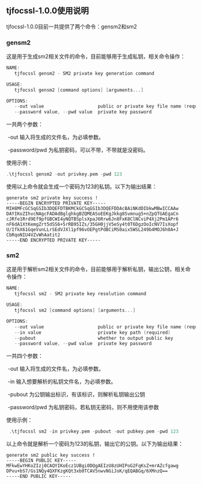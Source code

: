 ## tjfocssl-1.0.0使用说明

tjfocssl-1.0.0目前一共提供了两个命令：gensm2和sm2

### gensm2

这是用于生成sm2相关文件的命令，目前能够用于生成私钥，相关命令操作：

```go
NAME:
   tjfocssl gensm2 - SM2 private key generation command

USAGE:
   tjfocssl gensm2 [command options] [arguments...]

OPTIONS:
   --out value                    public or private key file name (required)
   --password value, --pwd value  private key password
```

一共两个参数：

​				-out 输入将生成的文件名，为必填参数。

​				-password/pwd 为私钥密码，可以不带，不带就是没密码。

使用示例：

```go
.\tjfocssl gensm2 -out privkey.pem -pwd 123
```

使用以上命令就会生成一个密码为123的私钥。以下为输出结果：

```
generate sm2 private key success !
-----BEGIN ENCRYPTED PRIVATE KEY-----
MIH8MFcGCSqGSIb3DQEFDTBKMCkGCSqGSIb3DQEFDDAcBAiNKdDIbkwMBwICCAAw
DAYIKoZIhvcNAgcFADAdBglghkgBZQMEASoEEKgJkkg8Svmnug5+nZpQTGAEgaCn
cJRfe1Rrd9Ef9pfGBCWI4yNQTBSplsXpaJ6Rrw6Jn8FxK8ClNCviP4Xj2Pm1APr6
nF6dA1XtKemgZrt5dSS6+5rRB95IZs/35GH0jjV5eSy4t0T6DgzOoIcNV7IsXopf
U/IfkX61GqeVunLLrSEdVJXl1pf96vOEPgtPdBCiMS0aix5WSL249b4MOJ6h0A+J
CbRqoNIU4VZvWhAatit2
-----END ENCRYPTED PRIVATE KEY-----
```

### sm2

这是用于解析sm2相关文件的命令，目前能够用于解析私钥，输出公钥，相关命令操作：

```go
NAME:
   tjfocssl sm2 - SM2 private key resolution command

USAGE:
   tjfocssl sm2 [command options] [arguments...]

OPTIONS:
   --out value                    public or private key file name (required)
   --in value                     private key path (required)
   --pubout                       whether to output public key
   --password value, --pwd value  private key password
```

一共四个参数：

​				-out 输入将生成的文件名，为必填参数。

​				-in 输入想要解析的私钥文件名，为必填参数。

​				-pubout 为公钥输出标识，有该标识，则解析私钥输出公钥

​				-password/pwd 为私钥密码，若私钥无密码，则不用使用该参数

使用示例：

```go
 .\tjfocssl sm2 -in privkey.pem -pubout -out pubkey.pem -pwd 123
```

以上命令就是解析一个密码为123的私钥，输出它的公钥。以下为输出结果：

```
generate sm2 public key success !
-----BEGIN PUBLIC KEY-----
MFkwEwYHKoZIzj0CAQYIKoEcz1UBgi0DQgAEIzU8zUHIPoG2FqKsZ+mrAZcfgawg
DPvu+bS7/Gs1NQy4QXFKzgKQt3xb0TCAV5nwvNGiJoK/qEQABGq/6XMnzQ==
-----END PUBLIC KEY-----
```

